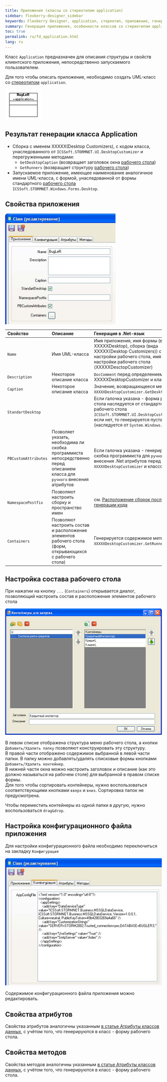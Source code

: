 ```yaml
---
title: Приложения (классы со стереотипом application) 
sidebar: flexberry-designer_sidebar
keywords: Flexberry Designer, application, стереотип, приложение, генерация, свойства, атрибуты, методы
summary: Генерация приложения, особенности классов со стериотипом application
toc: true
permalink: ru/fd_application.html
lang: ru
---
```


Класс `Application` предназначен для описания структуры и свойств клиентского приложения, непосредственно запускаемого пользователем.

Для того чтобы описать приложение, необходимо создать UML-класс со [стереотипом](fd_key-concepts.html) `application`.

![](/images/pages/products/flexberry-designer/class-diagram/application.png)

## Результат генерации класса Application

* Сборка с именем XXXXX(Desktop Customizers), с кодом класса, унаследованного от `ICSSoft.STORMNET.UI.DesktopCustomizer` и перегруженными методами: 
    * `GetDesktopCaption` (возвращает заголовок окна [рабочего стола](fw_app-desktop.html))
    * `GetRunners` (возвращает структуру [рабочего стола](fw_app-desktop.html))
* Запускаемое приложение, имеющее наименование аналогичное имени UML-класса, с формой, унаследованной от формы стандартного [рабочего стола](fw_app-desktop.html) `ICSSoft.STORMNET.Windows.Forms.Desktop`. 

## Свойства приложения

![](/images/pages/products/flexberry-designer/class-diagram/applicationprops.jpg)

Свойство | Описание | Генерация в .Net-язык
:---------------------|:-------------------------------|:-----------------------------------------
`Name` | Имя UML-класса | Имя приложения, имя формы (вида XXXXXDesktop), сборка (вида XXXXX(Desktop Customizers)) с классом настройки рабочего стола, имя класса настройки рабочего стола (XXXXXDesctopCustomizer)
`Description` | Некоторое описание класса | `DocComment` перед определением класса XXXXXDesktopCustomizer и класса формы
`Caption` | Некоторое описание класса | Значение, возвращающееся методом `XXXXXDesktopCustomizer.GetDesktopCaption()`
`StandartDesktop` | | Если галочка указана - форма рабочего стола наследуется от стандартного рабочего стола `ICSSoft.STORMNET.UI.DesktopCustomizer`, если нет, то генерируется пустая форма (наследуется от `System.Windows.Forms.Form`)
`PBCustomAttributes` | Позволяет указать, необходима ли скобка программиста непосредственно перед описанием класса для `ручного` внесения атрибутов | Если галочка указана - генерируется скобка программиста для `ручного` внесения .Net атрибутов перед классами `XXXXXDesktopCustomizer` и классом формы.
`NamespacePostfix` | Позволяют настроить сборку и пространство имен | см. [Расположение сборок после генерации кода](fo_location-assembly-after-code-generation.html)
`Containers` | Позволяют настроить состав и расположение элементов рабочего стола (форм, открывающихся с рабочего стола) | Генерируется содержимое метода `XXXXXDesktopCustomizer.GetRunners()`.

## Настройка состава рабочего стола

При нажатии на кнопку `...` (`Containers`) открывается диалог, позволяющий настроить состав и расположение элементов рабочего стола

![](/images/pages/products/flexberry-designer/class-diagram/applicationconts.png)

В левом списке отображена структура меню рабочего стола, а кнопки `Добавить/Удалить папку` позволяют конструировать эту структуру.  
В правой части отображено содержимое выбранной в левой части папки. В папку можно добавлять/удалять списковые формы кнопками `Добавить/Удалить контейнер`.  
В нижней части окна можно настроить заголовок и описание (как это должно называться на рабочем столе) для выбранной в правом списке формы.  
Для того чтобы сортировать контейнеры, нужно воспользоваться соответствующими кнопками `вверх` и `вниз`. Сортировка папок не предусмотрена.

Чтобы переместить контейнеры из одной папки в другую, нужно воспользоваться `drag&drop`.

## Настройка конфигурационного файла приложения

Для настройки конфигурационного файла необходимо переключиться на закладку `Конфигурация`

![](/images/pages/products/flexberry-designer/class-diagram/applicationconfig.jpg)

Cодержимое конфигурационного файла приложения можно редактировать.

## Свойства атрибутов

Свойства атрибутов аналогичны указанным  [в статье Атрибуты классов данных](fd_attributes-class-data.html), с учётом того, что генерируются в класс - форму рабочего стола.

## Свойства методов

Свойства методов аналогичны указанным [в статье Атрибуты классов данных](fd_attributes-class-data.html), с учётом того, что генерируются в класс - форму рабочего стола.


